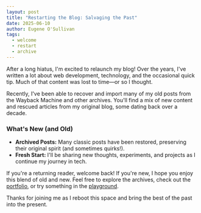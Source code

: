 ```yaml
---
layout: post
title: "Restarting the Blog: Salvaging the Past"
date: 2025-06-10
author: Eugene O'Sullivan
tags:
  - welcome
  - restart
  - archive
---
```


After a long hiatus, I'm excited to relaunch my blog! Over the years, I've written a lot about web development, technology, and the occasional quick tip. Much of that content was lost to time—or so I thought.

Recently, I've been able to recover and import many of my old posts from the Wayback Machine and other archives. You'll find a mix of new content and rescued articles from my original blog, some dating back over a decade.

### What's New (and Old)
- **Archived Posts:** Many classic posts have been restored, preserving their original spirit (and sometimes quirks!).
- **Fresh Start:** I'll be sharing new thoughts, experiments, and projects as I continue my journey in tech.

If you're a returning reader, welcome back! If you're new, I hope you enjoy this blend of old and new. Feel free to explore the archives, check out the [portfolio](/portfolio), or try something in the [playground](/playground).

Thanks for joining me as I reboot this space and bring the best of the past into the present. 
